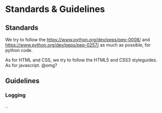 # Standards & Guidelines

## Standards
We try to follow the <https://www.python.org/dev/peps/pep-0008/> and <https://www.python.org/dev/peps/pep-0257/> as much as possible, for python code.

As for HTML and CSS, we try to follow the HTML5 and CSS3 styleguides.
As for javascript. @omg?

## Guidelines

### Logging
..